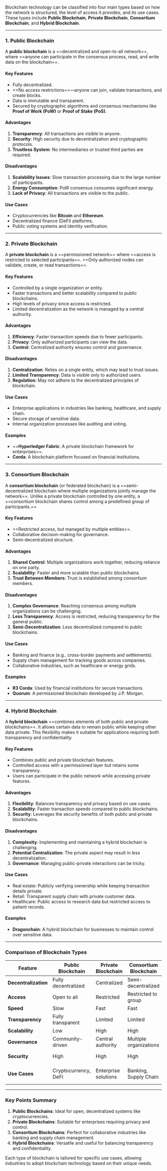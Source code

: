 

Blockchain technology can be classified into four main types based on how the network is structured, the level of access it provides, and its use cases. These types include **Public Blockchain**, **Private Blockchain**, **Consortium Blockchain**, and **Hybrid Blockchain**.

---

### **1. Public Blockchain**

A **public blockchain** is a ==decentralized and open-to-all network==, where ==anyone can participate in the consensus process, read, and write data on the blockchain==.

#### **Key Features**

- Fully decentralized.
- ==No access restrictions==—anyone can join, validate transactions, and create blocks.
- Data is immutable and transparent.
- Secured by cryptographic algorithms and consensus mechanisms like **Proof of Work (PoW)** or **Proof of Stake (PoS)**.

#### **Advantages**

1. **Transparency**: All transactions are visible to anyone.
2. **Security**: High security due to decentralization and cryptographic protocols.
3. **Trustless System**: No intermediaries or trusted third parties are required.

#### **Disadvantages**

1. **Scalability Issues**: Slow transaction processing due to the large number of participants.
2. **Energy Consumption**: PoW consensus consumes significant energy.
3. **Lack of Privacy**: All transactions are visible to the public.

#### **Use Cases**

- Cryptocurrencies like **Bitcoin** and **Ethereum**.
- Decentralized finance (DeFi) platforms.
- Public voting systems and identity verification.

---

### **2. Private Blockchain**

A **private blockchain** is a ==permissioned network== where ==access is restricted to selected participants==. ==Only authorized nodes can validate, create, or read transactions==.

#### **Key Features**

- Controlled by a single organization or entity.
- Faster transactions and better scalability compared to public blockchains.
- High levels of privacy since access is restricted.
- Limited decentralization as the network is managed by a central authority.

#### **Advantages**

1. **Efficiency**: Faster transaction speeds due to fewer participants.
2. **Privacy**: Only authorized participants can view the data.
3. **Control**: Centralized authority ensures control and governance.

#### **Disadvantages**

1. **Centralization**: Relies on a single entity, which may lead to trust issues.
2. **Limited Transparency**: Data is visible only to authorized users.
3. **Regulation**: May not adhere to the decentralized principles of blockchain.

#### **Use Cases**

- Enterprise applications in industries like banking, healthcare, and supply chain.
- Secure storage of sensitive data.
- Internal organization processes like auditing and voting.

#### **Examples**

- ==**Hyperledger Fabric**: A private blockchain framework for enterprises==.
- **Corda**: A blockchain platform focused on financial institutions.

---

### **3. Consortium Blockchain**

A **consortium blockchain** (or federated blockchain) is a ==semi-decentralized blockchain where multiple organizations jointly manage the network==. Unlike a private blockchain controlled by one entity, a ==consortium blockchain shares control among a predefined group of participants.==

#### **Key Features**

- ==Restricted access, but managed by multiple entities==.
- Collaborative decision-making for governance.
- Semi-decentralized structure.

#### **Advantages**

1. **Shared Control**: Multiple organizations work together, reducing reliance on one party.
2. **Scalability**: Faster and more scalable than public blockchains.
3. **Trust Between Members**: Trust is established among consortium members.

#### **Disadvantages**

1. **Complex Governance**: Reaching consensus among multiple organizations can be challenging.
2. **Less Transparency**: Access is restricted, reducing transparency for the general public.
3. **Semi-Decentralization**: Less decentralized compared to public blockchains.

#### **Use Cases**

- Banking and finance (e.g., cross-border payments and settlements).
- Supply chain management for tracking goods across companies.
- Collaborative industries, such as healthcare or energy grids.

#### **Examples**

- **R3 Corda**: Used by financial institutions for secure transactions.
- **Quorum**: A permissioned blockchain developed by J.P. Morgan.

---

### **4. Hybrid Blockchain**

A **hybrid blockchain** ==combines elements of both public and private blockchains==. It allows certain data to remain public while keeping other data private. This flexibility makes it suitable for applications requiring both transparency and confidentiality.

#### **Key Features**

- Combines public and private blockchain features.
- Controlled access with a permissioned layer but retains some transparency.
- Users can participate in the public network while accessing private features.

#### **Advantages**

1. **Flexibility**: Balances transparency and privacy based on use cases.
2. **Scalability**: Faster transaction speeds compared to public blockchains.
3. **Security**: Leverages the security benefits of both public and private blockchains.

#### **Disadvantages**

1. **Complexity**: Implementing and maintaining a hybrid blockchain is challenging.
2. **Potential Centralization**: The private aspect may result in less decentralization.
3. **Governance**: Managing public-private interactions can be tricky.

#### **Use Cases**

- Real estate: Publicly verifying ownership while keeping transaction details private.
- Retail: Transparent supply chain with private customer data.
- Healthcare: Public access to research data but restricted access to patient records.

#### **Examples**

- **Dragonchain**: A hybrid blockchain for businesses to maintain control over sensitive data.

---

### **Comparison of Blockchain Types**

|Feature|**Public Blockchain**|**Private Blockchain**|**Consortium Blockchain**|**Hybrid Blockchain**|
|---|---|---|---|---|
|**Decentralization**|Fully decentralized|Centralized|Semi-decentralized|Partially decentralized|
|**Access**|Open to all|Restricted|Restricted to group|Combination of both|
|**Speed**|Slow|Fast|Fast|Moderate|
|**Transparency**|Fully transparent|Limited|Limited|Controlled transparency|
|**Scalability**|Low|High|High|High|
|**Governance**|Community-driven|Central authority|Multiple organizations|Shared|
|**Security**|High|High|High|Moderate to High|
|**Use Cases**|Cryptocurrency, DeFi|Enterprise solutions|Banking, Supply Chain|Retail, Real Estate, Health|

---

### **Key Points Summary**

1. **Public Blockchains**: Ideal for open, decentralized systems like cryptocurrencies.
2. **Private Blockchains**: Suitable for enterprises requiring privacy and control.
3. **Consortium Blockchains**: Perfect for collaborative industries like banking and supply chain management.
4. **Hybrid Blockchains**: Versatile and useful for balancing transparency and confidentiality.

Each type of blockchain is tailored for specific use cases, allowing industries to adopt blockchain technology based on their unique needs.